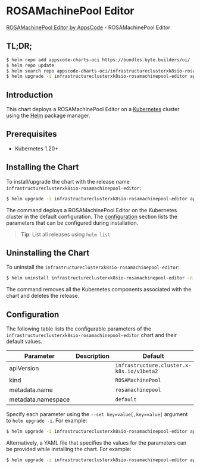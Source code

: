 # ROSAMachinePool Editor

[ROSAMachinePool Editor by AppsCode](https://appscode.com) - ROSAMachinePool Editor

## TL;DR;

```bash
$ helm repo add appscode-charts-oci https://bundles.byte.builders/ui/
$ helm repo update
$ helm search repo appscode-charts-oci/infrastructureclusterxk8sio-rosamachinepool-editor --version=v0.6.0
$ helm upgrade -i infrastructureclusterxk8sio-rosamachinepool-editor appscode-charts-oci/infrastructureclusterxk8sio-rosamachinepool-editor -n default --create-namespace --version=v0.6.0
```

## Introduction

This chart deploys a ROSAMachinePool Editor on a [Kubernetes](http://kubernetes.io) cluster using the [Helm](https://helm.sh) package manager.

## Prerequisites

- Kubernetes 1.20+

## Installing the Chart

To install/upgrade the chart with the release name `infrastructureclusterxk8sio-rosamachinepool-editor`:

```bash
$ helm upgrade -i infrastructureclusterxk8sio-rosamachinepool-editor appscode-charts-oci/infrastructureclusterxk8sio-rosamachinepool-editor -n default --create-namespace --version=v0.6.0
```

The command deploys a ROSAMachinePool Editor on the Kubernetes cluster in the default configuration. The [configuration](#configuration) section lists the parameters that can be configured during installation.

> **Tip**: List all releases using `helm list`

## Uninstalling the Chart

To uninstall the `infrastructureclusterxk8sio-rosamachinepool-editor`:

```bash
$ helm uninstall infrastructureclusterxk8sio-rosamachinepool-editor -n default
```

The command removes all the Kubernetes components associated with the chart and deletes the release.

## Configuration

The following table lists the configurable parameters of the `infrastructureclusterxk8sio-rosamachinepool-editor` chart and their default values.

|     Parameter      | Description |                       Default                        |
|--------------------|-------------|------------------------------------------------------|
| apiVersion         |             | <code>infrastructure.cluster.x-k8s.io/v1beta2</code> |
| kind               |             | <code>ROSAMachinePool</code>                         |
| metadata.name      |             | <code>rosamachinepool</code>                         |
| metadata.namespace |             | <code>default</code>                                 |


Specify each parameter using the `--set key=value[,key=value]` argument to `helm upgrade -i`. For example:

```bash
$ helm upgrade -i infrastructureclusterxk8sio-rosamachinepool-editor appscode-charts-oci/infrastructureclusterxk8sio-rosamachinepool-editor -n default --create-namespace --version=v0.6.0 --set apiVersion=infrastructure.cluster.x-k8s.io/v1beta2
```

Alternatively, a YAML file that specifies the values for the parameters can be provided while
installing the chart. For example:

```bash
$ helm upgrade -i infrastructureclusterxk8sio-rosamachinepool-editor appscode-charts-oci/infrastructureclusterxk8sio-rosamachinepool-editor -n default --create-namespace --version=v0.6.0 --values values.yaml
```
